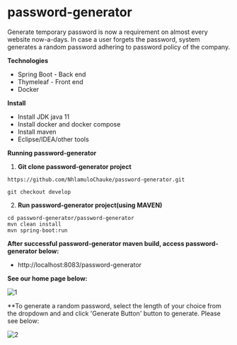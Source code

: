 # password-generator

Generate temporary password is now a requirement on almost every website now-a-days. In case a user forgets the password, system generates a random password adhering to password policy of the company. 

**Technologies**

* Spring Boot - Back end
* Thymeleaf - Front end
* Docker

**Install**

* Install JDK java 11
* Install docker and docker compose
* Install maven
* Eclipse/IDEA/other tools

**Running password-generator**

1. **Git clone password-generator project**
 ```
 https://github.com/NhlamuloChauke/password-generator.git
 ```
 ```
 git checkout develop
 ```
2. **Run password-generator project(using MAVEN)**
 ```
 cd password-generator/password-generator
 mvn clean install
 mvn spring-boot:run  
```
**After successful password-generator maven build, access password-generator below:**
* http://localhost:8083/password-generator

**See our home page below:**

![1](https://user-images.githubusercontent.com/17588855/145242787-d6be6518-b9b2-4495-8e21-01c28f464430.png)

**To generate a random password, select the length of your choice from the dropdown and 
  and click 'Generate Button' button to generate. Please see below:
  
![2](https://user-images.githubusercontent.com/17588855/145243846-2445908e-3a49-489f-9814-786ce84bd1b8.png)
